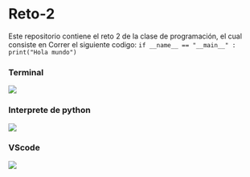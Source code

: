 # Reto-2
Este repositorio contiene el reto 2 de la clase de programación, el cual consiste en 
Correr el siguiente codigo:
  `if __name__ == "__main__" :
  print("Hola mundo")`
### Terminal
![](https://i.postimg.cc/QMCbTvTv/Repo2-1.png)
### Interprete de python
![](https://i.postimg.cc/2SKWPy1X/Repo2-2.png)
### VScode
![](https://i.postimg.cc/QxVxvbch/Repo2-3.png)
